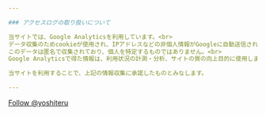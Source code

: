 ```yaml
---

### アクセスログの取り扱いについて

当サイトでは、Google Analyticsを利用しています。<br>
データ収集のためcookieが使用され、IPアドレスなどの非個人情報がGoogleに自動送信されます。<br>
このデータは匿名で収集されており、個人を特定するものではありません。<br>
Google Analyticsで得た情報は、利用状況の計測・分析、サイトの質の向上目的に使用します。<br>

当サイトを利用することで、上記の情報収集に承諾したものとみなします。

---
```


<!-- Global site tag (gtag.js) - Google Analytics -->
<script async src="https://www.googletagmanager.com/gtag/js?id=UA-115471799-2"></script>
<script>
  window.dataLayer = window.dataLayer || [];
  function gtag(){dataLayer.push(arguments);}
  gtag('js', new Date());

  gtag('config', 'UA-115471799-2');
</script>

<a href="https://twitter.com/yoshiteru?ref_src=twsrc%5Etfw" class="twitter-follow-button" data-show-count="false">Follow @yoshiteru</a><script async src="https://platform.twitter.com/widgets.js" charset="utf-8"></script>
